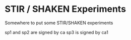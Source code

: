 # STIR / SHAKEN Experiments

Somewhere to put some STIR/SHAKEN experiments


sp1 and sp2 are signed by ca
sp3 is signed by ca1

